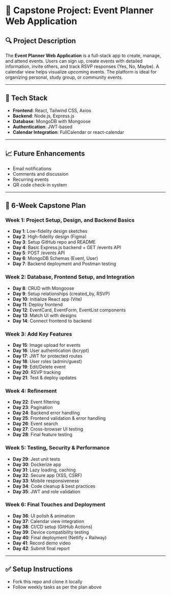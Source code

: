 # 📅 Capstone Project: Event Planner Web Application

## 🔍 Project Description
The **Event Planner Web Application** is a full-stack app to create, manage, and attend events. Users can sign up, create events with detailed information, invite others, and track RSVP responses (Yes, No, Maybe). A calendar view helps visualize upcoming events. The platform is ideal for organizing personal, study group, or community events.

---

## 🚀 Tech Stack
- **Frontend**: React, Tailwind CSS, Axios
- **Backend**: Node.js, Express.js
- **Database**: MongoDB with Mongoose
- **Authentication**: JWT-based
- **Calendar Integration**: FullCalendar or react-calendar

---

## 📈 Future Enhancements
- Email notifications
- Comments and discussion
- Recurring events
- QR code check-in system

---

## 📅 6-Week Capstone Plan

### Week 1: Project Setup, Design, and Backend Basics
- **Day 1**: Low-fidelity design sketches
- **Day 2**: High-fidelity design (Figma)
- **Day 3**: Setup GitHub repo and README
- **Day 4**: Basic Express.js backend + GET /events API
- **Day 5**: POST /events API
- **Day 6**: MongoDB Schemas (Event, User)
- **Day 7**: Backend deployment and Postman testing

### Week 2: Database, Frontend Setup, and Integration
- **Day 8**: CRUD with Mongoose
- **Day 9**: Setup relationships (created_by, RSVP)
- **Day 10**: Initialize React app (Vite)
- **Day 11**: Deploy frontend
- **Day 12**: EventCard, EventForm, EventList components
- **Day 13**: Match UI with designs
- **Day 14**: Connect frontend to backend

### Week 3: Add Key Features
- **Day 15**: Image upload for events
- **Day 16**: User authentication (bcrypt)
- **Day 17**: JWT for protected routes
- **Day 18**: User roles (admin/guest)
- **Day 19**: Edit/Delete event
- **Day 20**: RSVP tracking
- **Day 21**: Test & deploy updates

### Week 4: Refinement
- **Day 22**: Event filtering
- **Day 23**: Pagination
- **Day 24**: Backend error handling
- **Day 25**: Frontend validation & error handling
- **Day 26**: Event search
- **Day 27**: Cross-browser UI testing
- **Day 28**: Final feature testing

### Week 5: Testing, Security & Performance
- **Day 29**: Jest unit tests
- **Day 30**: Dockerize app
- **Day 31**: Lazy loading, caching
- **Day 32**: Secure app (XSS, CSRF)
- **Day 33**: Mobile responsiveness
- **Day 34**: Code cleanup & best practices
- **Day 35**: JWT and role validation

### Week 6: Final Touches and Deployment
- **Day 36**: UI polish & animation
- **Day 37**: Calendar view integration
- **Day 38**: CI/CD setup (GitHub Actions)
- **Day 39**: Device compatibility testing
- **Day 40**: Final deployment (Netlify + Railway)
- **Day 41**: Record demo video
- **Day 42**: Submit final report

---

## ✅ Setup Instructions
- Fork this repo and clone it locally
- Follow weekly tasks as per the plan above
